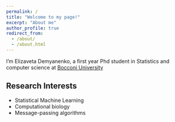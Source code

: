 ```yaml
---
permalink: /
title: "Welcome to my page!"
excerpt: "About me"
author_profile: true
redirect_from: 
  - /about/
  - /about.html
---
```





I’m Elizaveta Demyanenko, a first year Phd student in Statistics and computer science at [Bocconi University](https://www.unibocconi.eu/ )

## Research Interests

- Statistical Machine Learning
- Computational biology
- Message-passing algorithms
